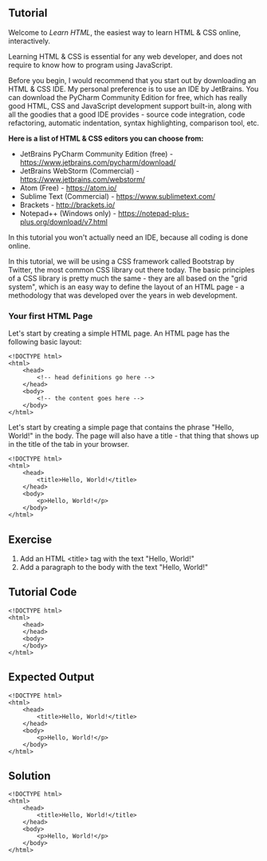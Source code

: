 Tutorial
--------

Welcome to *Learn HTML*, the easiest way to learn HTML & CSS online, interactively.
    
Learning HTML & CSS is essential for any web developer, and does not require to know how to program using JavaScript.
 
Before you begin, I would recommend that you start out by downloading an HTML & CSS IDE. My personal preference
is to use an IDE by JetBrains. You can download the PyCharm Community Edition for free, which has really good HTML, 
CSS and JavaScript development support built-in, along with all the goodies that a good IDE provides - source code
integration, code refactoring, automatic indentation, syntax highlighting, comparison tool, etc. 

**Here is a list of HTML & CSS editors you can choose from:**

* JetBrains PyCharm Community Edition (free) - https://www.jetbrains.com/pycharm/download/
* JetBrains WebStorm (Commercial) - https://www.jetbrains.com/webstorm/
* Atom (Free) - https://atom.io/
* Sublime Text (Commercial) - https://www.sublimetext.com/
* Brackets - http://brackets.io/
* Notepad++ (Windows only) - https://notepad-plus-plus.org/download/v7.html

In this tutorial you won't actually need an IDE, because all coding is done online.

In this tutorial, we will be using a CSS framework called Bootstrap by Twitter, the most common CSS library out there 
today. The basic principles of a CSS library is pretty much the same - they are all based on the "grid system", 
which is an easy way to define the layout of an HTML page - a methodology that was developed over the years in web 
development.

### Your first HTML Page

Let's start by creating a simple HTML page. An HTML page has the following basic layout:

    <!DOCTYPE html>
    <html>
        <head>
            <!-- head definitions go here -->
        </head>
        <body>
            <!-- the content goes here -->
        </body>
    </html>

Let's start by creating a simple page that contains the phrase "Hello, World!" in the body. The page will also have 
a title - that thing that shows up in the title of the tab in your browser.

    <!DOCTYPE html>
    <html>
        <head>
            <title>Hello, World!</title>
        </head>
        <body>
            <p>Hello, World!</p>
        </body>
    </html>

Exercise
--------
1. Add an HTML &lt;title&gt; tag with the text "Hello, World!"
2. Add a paragraph to the body with the text "Hello, World!"
 
Tutorial Code
-------------

    <!DOCTYPE html>
    <html>
        <head>
        </head>
        <body>
        </body>
    </html>
    
Expected Output
---------------

    <!DOCTYPE html>
    <html>
        <head>
            <title>Hello, World!</title>
        </head>
        <body>
            <p>Hello, World!</p>
        </body>
    </html>

Solution
--------

    <!DOCTYPE html>
    <html>
        <head>
            <title>Hello, World!</title>
        </head>
        <body>
            <p>Hello, World!</p>
        </body>
    </html>
